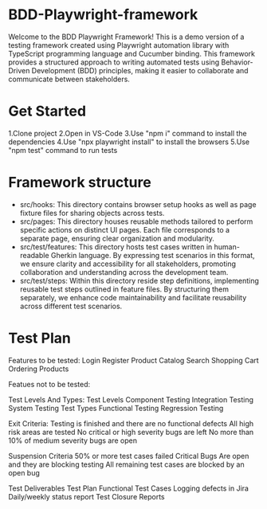 # BDD-Playwright-framework
Welcome to the BDD Playwright Framework! This is a demo version of a testing framework created using Playwright automation library with TypeScript programming language and Cucumber binding. This framework provides a structured approach to writing automated tests using Behavior-Driven Development (BDD) principles, making it easier to collaborate and communicate between stakeholders.

# Get Started 
1.Clone project
2.Open in VS-Code
3.Use "npm i" command to install the dependencies
4.Use "npx playwright install" to install the browsers
5.Use "npm test" command to run tests

# Framework structure
- src/hooks: This directory contains browser setup hooks as well as page fixture files for sharing objects across tests.
- src/pages: This directory houses reusable methods tailored to perform specific actions on distinct UI pages. Each file corresponds to a separate page, ensuring clear organization and modularity.
- src/test/features: This directory hosts test cases written in human-readable Gherkin language. By expressing test scenarios in this format, we ensure clarity and accessibility for all stakeholders, promoting collaboration and understanding across the development team.
- src/test/steps: Within this directory reside step definitions, implementing reusable test steps outlined in feature files. By structuring them separately, we enhance code maintainability and facilitate reusability across different test scenarios.

#        Test Plan

Features to be tested: 
  Login 
  Register
  Product Catalog
  Search
  Shopping Cart
  Ordering Products

Featues not to be tested:

Test Levels And Types: 
  Test Levels
    Component Testing
    Integration Testing
    System Testing
  Test Types
    Functional Testing
    Regression Testing

Exit Criteria:
  Testing is finished and there are no functional defects
  All high risk areas are tested
  No critical or high severity bugs are left
  No more than 10% of medium severity bugs are open

Suspension Criteria
  50% or more test cases failed
  Critical Bugs Are open and they are blocking testing
  All remaining test cases are blocked by an open bug

Test Deliverables
  Test Plan
  Functional Test Cases
  Logging defects in Jira
  Daily/weekly status report
  Test Closure Reports

  






